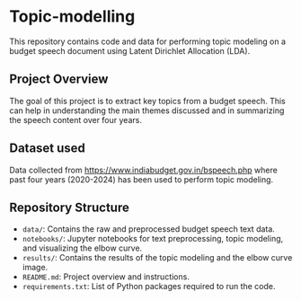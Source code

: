 # Topic-modelling


This repository contains code and data for performing topic modeling on a budget speech document using Latent Dirichlet Allocation (LDA).

## Project Overview

The goal of this project is to extract key topics from a budget speech. This can help in understanding the main themes discussed and in summarizing the speech content over four
years.

## Dataset used

Data collected from https://www.indiabudget.gov.in/bspeech.php where past four years (2020-2024) has been used to perform topic modeling.

## Repository Structure

- `data/`: Contains the raw and preprocessed budget speech text data.
- `notebooks/`: Jupyter notebooks for text preprocessing, topic modeling, and visualizing the elbow curve.
- `results/`: Contains the results of the topic modeling and the elbow curve image.
- `README.md`: Project overview and instructions.
- `requirements.txt`: List of Python packages required to run the code.


